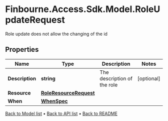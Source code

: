 # Finbourne.Access.Sdk.Model.RoleUpdateRequest
Role update does not allow the changing of the id

## Properties

Name | Type | Description | Notes
------------ | ------------- | ------------- | -------------
**Description** | **string** | The description of the role | [optional] 
**Resource** | [**RoleResourceRequest**](RoleResourceRequest.md) |  | 
**When** | [**WhenSpec**](WhenSpec.md) |  | 

[Back to Model list](../README.md#documentation-for-models) &#8226; [Back to API list](../README.md#documentation-for-api-endpoints) &#8226; [Back to README](../README.md)

